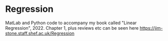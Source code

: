 # Regression
MatLab and Python code to accompany my book called "Linear Regression", 2022.
Chapter 1, plus reviews etc can be seen here https://jim-stone.staff.shef.ac.uk/Regression
